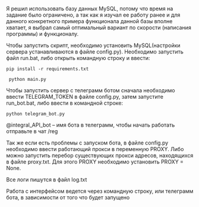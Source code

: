   Я решил использовать базу данных MySQL, потому что время на задание было ограничено, а так как я изучал ее работу ранее и для данного конкретного примера функционала данной базы вполне хватает, я выбрал самый оптимальный вариант по скорости (написания программы) и функционалу.
  
Чтобы запустить скрипт, необходимо установить MySQL(настройки сервера устанавливаются в файле config.py). Необходимо запустить файл run.bat, либо открыть командную строку и ввести:

<code>pip install -r requirements.txt<p>
python main.py</code> 

Чтобы запустить сервер с телеграмм ботом сначала необходимо ввести TELEGRAM_TOKEN в файле config.py, затем запустите run_bot.bat, либо ввести в командной строке:

<code>python telegram_bot.py</code>

@integral_API_bot – имя бота в телеграмм, чтобы начать работать отправьте в чат /reg

Так же если есть проблемы с запуском бота, в файле config.py необходимо ввести работающий прокси в переменную PROXY. Либо можно запустить перебор существующих прокси адресов, находящихся в файле proxy.txt. Для этого  PROXY необходимо установить PROXY = None.

Все логи пишутся в файл log.txt


Работа с интерфейсом ведется через командную строку, или телеграмм бота, в зависимости от того что будет запущено
